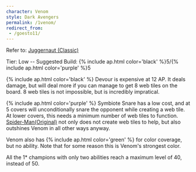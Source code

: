 ```yaml
---
character: Venom
style: Dark Avengers
permalink: /1venom/
redirect_from:
 - /goesto11/
---
```

Refer to: <a href="/juggs/">Juggernaut (Classic)</a>

Tier: Low -- Suggested Build: {% include ap.html color='black' %}5/{% include ap.html color='purple' %}5

{% include ap.html color='black' %} Devour is expensive at 12 AP. It deals damage, but will deal more if you can manage to get 8 web tiles on the board. 8 web tiles is not impossible, but is incredibly impratical.

{% include ap.html color='purple' %} Symbiote Snare has a low cost, and at 5 covers will unconditionally snare the opponent while creating a web tile. At lower covers, this needs a minimum number of web tiles to function. <a href="/1spidey/">Spider-Man(Original)</a> not only does not create web tiles to help, but also outshines Venom in all other ways anyway.


Venom also has {% include ap.html color='green' %} for color coverage, but no ability. Note that for some reason this is Venom's strongest color.

All the 1* champions with only two abilities reach a maximum level of 40, instead of 50.